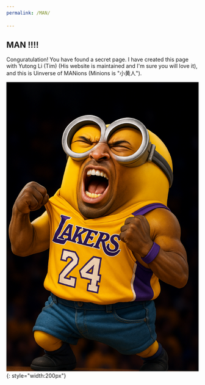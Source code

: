 ```yaml
---
permalink: /MAN/

---
```


## MAN !!!!

Conguratulation! You have found a secret page. I have created this page with Yutong Li (Tim) (His website is maintained and I'm sure you will love it), and this is Uinverse of MANions (Minions is "小黄人").

![Roar of MAN](/images/MAN/man_1.png){: style="width:200px"}






